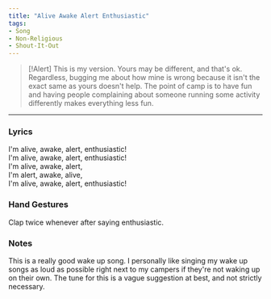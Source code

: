 ```yaml
---
title: "Alive Awake Alert Enthusiastic"
tags:
- Song
- Non-Religious
- Shout-It-Out
---
```


>[!Alert]
> This is my version. Yours may be different, and that's ok. Regardless, bugging me about how mine is wrong because it isn't the exact same as yours doesn't help. The point of camp is to have fun and having people complaining about someone running some activity differently makes everything less fun.

---

### Lyrics

I'm alive, awake, alert, enthusiastic!  
I'm alive, awake, alert, enthusiastic!  
I'm alive, awake, alert,  
I'm alert, awake, alive,  
I'm alive, awake, alert, enthusiastic!  

### Hand Gestures

Clap twice whenever after saying enthusiastic.


### Notes

This is a really good wake up song. I personally like singing my wake up songs as loud as possible right next to my campers if they're not waking up on their own. The tune for this is a vague suggestion at best, and not strictly necessary. 